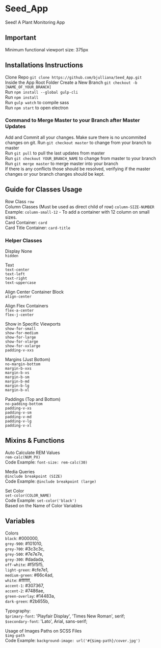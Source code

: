 # Seed_App
Seed! A Plant Monitoring App

## Important
Minimum functional viewport size: 375px   

## Installations Instructions
Clone Repo `git clone https://github.com/bjulliana/Seed_App.git`   
Inside the App Root Folder Create a New Branch `git checkout -b [NAME_OF_YOUR_BRANCH]`  
Run `npm install --global gulp-cli`    
Run `npm install`    
Run `gulp watch` to compile sass   
Run `npm start` to open electron   

### Command to Merge Master to your Branch after Master Updates   
Add and Commit all your changes. Make sure there is no uncommited changes on git.
Run `git checkout master` to change from your branch to master     
Run `git pull` to pull the last updates from master     
Run `git checkout YOUR_BRANCH_NAME` to change from master to your branch  
Run `git merge master` to merge master into your branch  
If there is any conflicts those should be resolved, verifying if the master changes or your branch changes should be kept.


## Guide for Classes Usage  
Row Class `row`    
Column Classes (Must be used as direct child of row) `column-SIZE-NUMBER`  
  Example: `column-small-12` - To add a container with 12 column on small sizes.  
Card Container: `card`  
Card Title Container: `card-title`  

### Helper Classes
Display None  
`hidden`  

Text  
`text-center`  
`text-left`  
`text-right`  
`text-uppercase`  

Align Center Container Block  
`align-center`  

Align Flex Containers  
`flex-a-center`  
`flex-j-center`  

Show in Specific Viewports  
`show-for-small`  
`show-for-medium`  
`show-for-large`  
`show-for-xlarge`  
`show-for-xxlarge`  
`padding-v-xxs`  

Margins (Just Bottom)  
`no-margin-bottom`  
`margin-b-xxs`  
`margin-b-xs`  
`margin-b-sm`  
`margin-b-md`  
`margin-b-lg`  
`margin-b-xl`  

Paddings (Top and Bottom)  
`no-padding-bottom`  
`padding-v-xs`  
`padding-v-sm`  
`padding-v-md`  
`padding-v-lg`  
`padding-v-xl`  

## Mixins & Functions
Auto Calculate REM Values  
`rem-calc(NUM_PX)`  
  Code Example: `font-size: rem-calc(30)`  
 
Media Queries  
`@include breakpoint (SIZE)`  
  Code Example: `@include breakpoint (large)`  

Set Color  
`set-color(COLOR_NAME)`  
  Code Example: `set-color('black')`  
  Based on the Name of Color Variables  
  
## Variables  
Colors  
    `black`: #000000,  
    `grey-900`: #101010,  
    `grey-700`: #3c3c3c,  
    `grey-500`: #7e7e7e,  
    `grey-300`: #dadada,  
    `off-white`: #f5f5f5,  
    `light-green`: #cfe7e1,  
    `medium-green`: #66c4ad,  
    `white`: #ffffff,  
    `accent-1`: #307367,  
    `accent-2`: #7486ae,  
    `green-overlay`: #14483a,   
    `dark-green`: #2b655b,  

Typography:  
    `$primary-font`: 'Playfair Display', 'Times New Roman', serif;  
    `$secondary-font`: 'Lato', Arial, sans-serif;  

Usage of Images Paths on SCSS Files  
  `$img-path`  
  Code Example: `background-image: url('#{$img-path}/cover.jpg')`  
  

